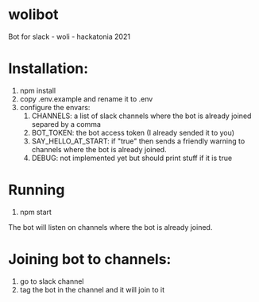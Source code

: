 # wolibot
Bot for slack - woli - hackatonia 2021


# Installation:

1. npm install
2. copy .env.example and rename it to .env
3. configure the envars:
   1. CHANNELS: a list of slack channels where the bot is already joined separed by a comma
   2. BOT_TOKEN: the bot access token (I already sended it to you)
   3. SAY_HELLO_AT_START: if "true" then sends a friendly warning to channels where the bot is already joined.
   4. DEBUG: not implemented yet but should print stuff if it is true


# Running

1. npm start

The bot will listen on channels where the bot is already joined.

# Joining bot to channels:

1. go to slack channel
2. tag the bot in the channel and it will join to it